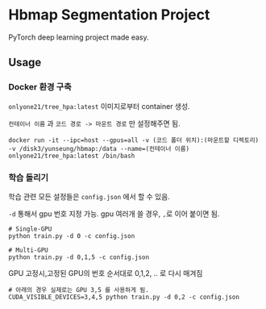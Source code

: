 # Hbmap Segmentation Project
PyTorch deep learning project made easy.

## Usage


### Docker 환경 구축
`onlyone21/tree_hpa:latest` 이미지로부터 container 생성.

`컨테이너 이름` 과 `코드 경로 -> 마운트 경로` 만 설정해주면 됨.

  ```
  docker run -it --ipc=host --gpus=all -v (코드 폴더 위치):(마운트할 디렉토리) -v /disk3/yunseung/hbmap:/data --name=(컨테이너 이름) onlyone21/tree_hpa:latest /bin/bash
  ```

### 학습 돌리기
학습 관련 모든 설정들은 `config.json` 에서 할 수 있음.

`-d` 통해서 gpu 번호 지정 가능. gpu 여러개 쓸 경우, `,`로 이어 붙이면 됨.

  ```
  # Single-GPU
  python train.py -d 0 -c config.json

  # Multi-GPU
  python train.py -d 0,1,5 -c config.json 
  ```
GPU 고정시,고정된 GPU의 번호 순서대로 0,1,2, .. 로 다시 매겨짐
  ```
  # 아래의 경우 실제로는 GPU 3,5 를 사용하게 됨.
  CUDA_VISIBLE_DEVICES=3,4,5 python train.py -d 0,2 -c config.json 
  ```

